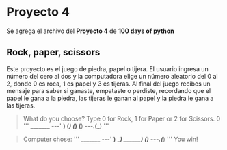# Proyecto 4
Se agrega el archivo del **Proyecto 4** de **100 days of python**

## Rock, paper, scissors

Este proyecto es el juego de piedra, papel o tijera. El usuario ingresa un número del cero al dos y la computadora elige un número aleatorio del 0 al 2, donde 0 es roca, 1 es papel y 3 es tijeras. Al final del juego recibes un mensaje para saber si ganaste, empataste o perdiste, recordando que el papel le gana a la piedra, las tijeras le ganan al papel y la piedra le gana a las tijeras.

> What do you choose? Type 0 for Rock, 1 for Paper or 2 for Scissors.
> 0
>'''
    _______
---'   ____)
      (_____)
      (_____)
      (____)
---.__(___)
'''

> Computer chose:
> '''
    _______
---'   ____)____
          ______)
       __________)
      (____)
---.__(___)
'''
> You win!